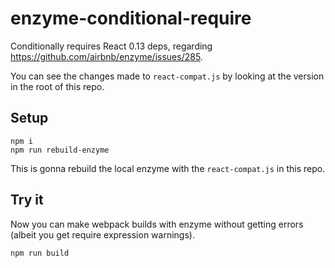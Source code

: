 # enzyme-conditional-require

Conditionally requires React 0.13 deps, regarding https://github.com/airbnb/enzyme/issues/285.

You can see the changes made to `react-compat.js` by looking at the version in the root of this repo.

## Setup

```shell
npm i
npm run rebuild-enzyme
```

This is gonna rebuild the local enzyme with the `react-compat.js` in this repo.

## Try it

Now you can make webpack builds with enzyme without getting errors (albeit you get require expression warnings).

```shell
npm run build
```
